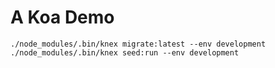 # A Koa Demo

`./node_modules/.bin/knex migrate:latest --env development`
`./node_modules/.bin/knex seed:run --env development`
